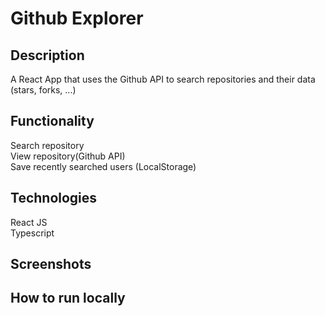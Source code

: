 # Github Explorer

## Description
A React App that uses the Github API to search repositories and their data (stars, forks, ...)


## Functionality
Search repository<br />
View repository(Github API)<br />
Save recently searched users (LocalStorage)

## Technologies
React JS<br />
Typescript

## Screenshots


## How to run locally
